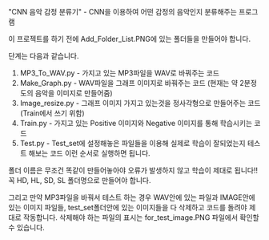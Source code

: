 "CNN 음악 감정 분류기" - CNN을 이용하여 어떤 감정의 음악인지 분류해주는 프로그램

이 프로젝트를 하기 전에 Add_Folder_List.PNG에 있는 폴더들을 만들어야 합니다.

단계는 다음과 같습니다.
1. MP3_To_WAV.py - 가지고 있는 MP3파일을 WAV로 바꿔주는 코드
2. Make_Graph.py - WAV파일을 그래프 이미지로 바꿔주는 코드 (현재는 약 2분정도의 음악을 이미지로 만들어줌)
3. Image_resize.py - 그래프 이미지 가지고 있는것을 정사각형으로 만들어주는 코드 (Train에서 쓰기 위함)
4. Train.py - 가지고 있는 Positive 이미지와 Negative 이미지를 통해 학습시키는 코드
5. Test.py - Test_set에 설정해놓은 파일들을 이용해 실제로 학습이 잘되었는지 테스트 해보는 코드
이런 순서로 실행하면 됩니다.

폴더 이름은 무조건 똑같이 만들어놓아야 오류가 발생하지 않고 학습이 제대로 됩니다!! 꼭
HD, HL, SD, SL
폴더명으로 만들어야 합니다.

그리고 만약 MP3파일을 바꿔서 테스트 하는 경우 WAV안에 있는 파일과 IMAGE안에 있는 이미지 파일들, test_set폴더안에 있는 이미지들을 다 삭제하고 코드를 돌려야 제대로 작동합니다.
삭제해야 하는 파일의 표시는 for_test_image.PNG 파일에서 확인할 수 있습니다.
